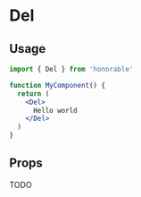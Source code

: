 # Del

## Usage

```jsx
import { Del } from 'honorable'

function MyComponent() {
  return (
    <Del>
      Hello world
    </Del>
  )
}
```

## Props

TODO
